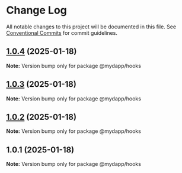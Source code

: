 # Change Log

All notable changes to this project will be documented in this file.
See [Conventional Commits](https://conventionalcommits.org) for commit guidelines.

## [1.0.4](https://github.com/taojiangcb/my-dapp-libs/compare/@mydapp/hooks@1.0.1...@mydapp/hooks@1.0.4) (2025-01-18)

**Note:** Version bump only for package @mydapp/hooks





## [1.0.3](https://github.com/taojiangcb/my-dapp-libs/compare/@mydapp/hooks@1.0.1...@mydapp/hooks@1.0.3) (2025-01-18)

**Note:** Version bump only for package @mydapp/hooks





## [1.0.2](https://github.com/taojiangcb/my-dapp-libs/compare/@mydapp/hooks@1.0.1...@mydapp/hooks@1.0.2) (2025-01-18)

**Note:** Version bump only for package @mydapp/hooks





## 1.0.1 (2025-01-18)

**Note:** Version bump only for package @mydapp/hooks
